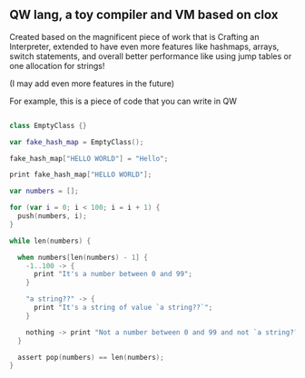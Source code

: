 ## QW lang, a toy compiler and VM based on clox

Created based on the magnificent piece of work that is Crafting an Interpreter,
extended to have even more features like hashmaps, arrays, switch statements, and
overall better performance like using jump tables or one allocation for strings!

(I may add even more features in the future)

For example, this is a piece of code that you can write in QW

```kt

class EmptyClass {}

var fake_hash_map = EmptyClass();

fake_hash_map["HELLO WORLD"] = "Hello";

print fake_hash_map["HELLO WORLD"];

var numbers = [];

for (var i = 0; i < 100; i = i + 1) {
  push(numbers, i);
}

while len(numbers) {

  when numbers[len(numbers) - 1] {
    -1..100 -> {
      print "It's a number between 0 and 99";
    }

    "a string??" -> {
      print "It's a string of value `a string??`";
    }

    nothing -> print "Not a number between 0 and 99 and not `a string??`";
  }

  assert pop(numbers) == len(numbers);
}
```
